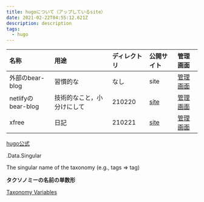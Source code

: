 ```yaml
---
title: hugoについて（アップしているsite）
date: 2021-02-22T04:55:12.621Z
description: description
tags:
  - hugo
---
```

|名称|用途|ディレクトリ|公開サイト|管理画面|
|:--|:--|:--|:--|:--|
|外部のbear-blog|習慣的な|なし|site|[管理画面](https://bearblog.dev/dashboard/)|
|netlifyのbear-blog|技術的なこと，小分けにして|210220|[site](https://210220bearblog.netlify.app/)|[管理画面](https://210220bearblog.netlify.app/admin)|
|xfree|日記|210221|[site](http://tadasukeneko.html.xdomain.jp/210221/)|[管理画面](https://github.com/namikoneko/210221xfree/tree/main/content/post)|

[hugo公式](https://gohugo.io/)

.Data.Singular

The singular name of the taxonomy (e.g., tags => tag)

**タクソノミーの名前の単数形**

[Taxonomy Variables](https://gohugo.io/variables/taxonomy/#taxonomy-terms-page-variables)


